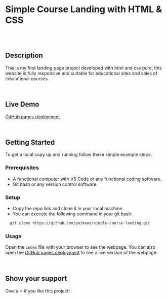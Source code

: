 # Simple Course Landing with HTML & CSS
<br/>
<br/>


## Description

This is my first landing page project developed with html and css pure, this website is fully responsive and suitable for educational sites and sales of educational courses.

<br/>


## Live Demo

[GitHub pages deployment](https://paikane.github.io/course-landing/)

<br/>


## Getting Started

To get a local copy up and running follow these simple example steps.

### Prerequisites

- A functional computer with VS Code or any functional coding software.
- Git bash or any version control software.

### Setup 

- Copy the repo link and clone it in your local machine
- You can execute the following command in your git bash:
```bash
  git clone https://github.com/paikane/simple-course-landing.git
```
### Usage

Open the `index` file with your browser to see the webpage.
You can also open the [GitHub pages deployment](https://paikane.github.io/course-landing/) to see a live version of the webpage.

<br/>


## Show your support

Give a ⭐️ if you like this project!
